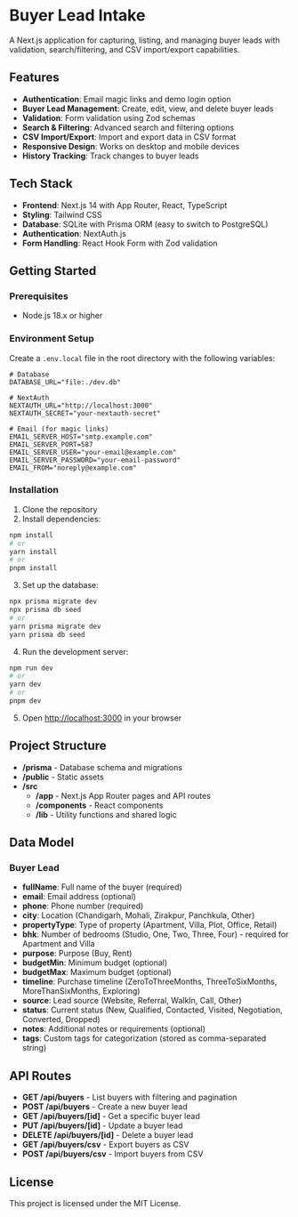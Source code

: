 # Buyer Lead Intake

A Next.js application for capturing, listing, and managing buyer leads with validation, search/filtering, and CSV import/export capabilities.

## Features

- **Authentication**: Email magic links and demo login option
- **Buyer Lead Management**: Create, edit, view, and delete buyer leads
- **Validation**: Form validation using Zod schemas
- **Search & Filtering**: Advanced search and filtering options
- **CSV Import/Export**: Import and export data in CSV format
- **Responsive Design**: Works on desktop and mobile devices
- **History Tracking**: Track changes to buyer leads

## Tech Stack

- **Frontend**: Next.js 14 with App Router, React, TypeScript
- **Styling**: Tailwind CSS
- **Database**: SQLite with Prisma ORM (easy to switch to PostgreSQL)
- **Authentication**: NextAuth.js
- **Form Handling**: React Hook Form with Zod validation

## Getting Started

### Prerequisites

- Node.js 18.x or higher

### Environment Setup

Create a `.env.local` file in the root directory with the following variables:

```
# Database
DATABASE_URL="file:./dev.db"

# NextAuth
NEXTAUTH_URL="http://localhost:3000"
NEXTAUTH_SECRET="your-nextauth-secret"

# Email (for magic links)
EMAIL_SERVER_HOST="smtp.example.com"
EMAIL_SERVER_PORT=587
EMAIL_SERVER_USER="your-email@example.com"
EMAIL_SERVER_PASSWORD="your-email-password"
EMAIL_FROM="noreply@example.com"
```

### Installation

1. Clone the repository
2. Install dependencies:

```bash
npm install
# or
yarn install
# or
pnpm install
```

3. Set up the database:

```bash
npx prisma migrate dev
npx prisma db seed
# or
yarn prisma migrate dev
yarn prisma db seed
```

4. Run the development server:

```bash
npm run dev
# or
yarn dev
# or
pnpm dev
```

5. Open [http://localhost:3000](http://localhost:3000) in your browser

## Project Structure

- **/prisma** - Database schema and migrations
- **/public** - Static assets
- **/src**
  - **/app** - Next.js App Router pages and API routes
  - **/components** - React components
  - **/lib** - Utility functions and shared logic

## Data Model

### Buyer Lead

- **fullName**: Full name of the buyer (required)
- **email**: Email address (optional)
- **phone**: Phone number (required)
- **city**: Location (Chandigarh, Mohali, Zirakpur, Panchkula, Other)
- **propertyType**: Type of property (Apartment, Villa, Plot, Office, Retail)
- **bhk**: Number of bedrooms (Studio, One, Two, Three, Four) - required for Apartment and Villa
- **purpose**: Purpose (Buy, Rent)
- **budgetMin**: Minimum budget (optional)
- **budgetMax**: Maximum budget (optional)
- **timeline**: Purchase timeline (ZeroToThreeMonths, ThreeToSixMonths, MoreThanSixMonths, Exploring)
- **source**: Lead source (Website, Referral, WalkIn, Call, Other)
- **status**: Current status (New, Qualified, Contacted, Visited, Negotiation, Converted, Dropped)
- **notes**: Additional notes or requirements (optional)
- **tags**: Custom tags for categorization (stored as comma-separated string)

## API Routes

- **GET /api/buyers** - List buyers with filtering and pagination
- **POST /api/buyers** - Create a new buyer lead
- **GET /api/buyers/[id]** - Get a specific buyer lead
- **PUT /api/buyers/[id]** - Update a buyer lead
- **DELETE /api/buyers/[id]** - Delete a buyer lead
- **GET /api/buyers/csv** - Export buyers as CSV
- **POST /api/buyers/csv** - Import buyers from CSV

## License

This project is licensed under the MIT License.
